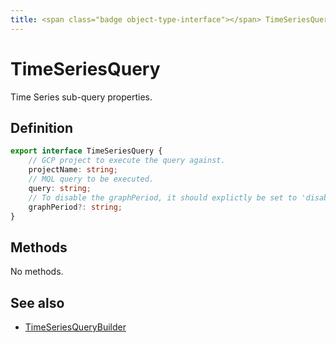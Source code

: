 ```yaml
---
title: <span class="badge object-type-interface"></span> TimeSeriesQuery
---
```

# <span class="badge object-type-interface"></span> TimeSeriesQuery

Time Series sub-query properties.

## Definition

```typescript
export interface TimeSeriesQuery {
	// GCP project to execute the query against.
	projectName: string;
	// MQL query to be executed.
	query: string;
	// To disable the graphPeriod, it should explictly be set to 'disabled'.
	graphPeriod?: string;
}

```
## Methods

No methods.
## See also

 * <span class="badge builder"></span> [TimeSeriesQueryBuilder](./builder-TimeSeriesQueryBuilder.md)
